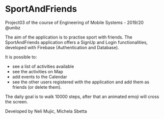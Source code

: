 # SportAndFriends
Project03 of the course of Engineering of Mobile Systems - 2019/20 @unibz

The aim of the application is to practise sport with friends. The SportAndFriends application offers a SignUp and Login functionalities, developed with Firebase (Authentication and Database).

It is possible to:

-  see a list of activities available
-  see the activities on Map
-  add events to the Calendar
-  see the other users registered with the application and add them as friends (or delete them).

The daily goal is to walk 10000 steps, after that an animated emoji will cross the screen.

Developed by Neli Mujic, Michela Sbetta
